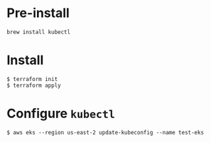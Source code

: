 # Pre-install

```
brew install kubectl
```

# Install

```
$ terraform init
$ terraform apply
```

# Configure `kubectl`

```
$ aws eks --region us-east-2 update-kubeconfig --name test-eks
```
